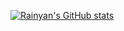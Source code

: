 [![Rainyan's GitHub stats](https://github-readme-stats.vercel.app/api?username=Rainyan&show_icons=true&count_private=true&theme=tokyonight)](https://github.com/anuraghazra/github-readme-stats)

<!--
[![Readme Card](https://github-readme-stats.vercel.app/api/pin/?username=anuraghazra&repo=github-readme-stats)](https://github.com/anuraghazra/github-readme-stats)
-->

